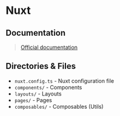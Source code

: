 # Nuxt

## Documentation
> [Official documentation](https://nuxt.com/)

## Directories & Files
- `nuxt.config.ts` - Nuxt configuration file
- `components/` - Components
- `layouts/` - Layouts
- `pages/` - Pages
- `composables/` - Composables (Utils)

